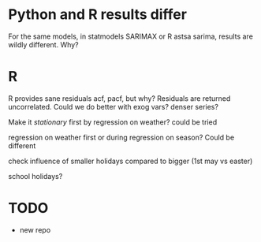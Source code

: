 # Python and R results differ

For the same models, in statmodels SARIMAX or R astsa sarima, results are wildly
different. Why?

# R

R provides sane residuals acf, pacf, but why? Residuals are returned
uncorrelated. Could we do better with exog vars? denser series?

Make it _stationary_ first by regression on weather? could be tried

regression on weather first or during regression on season? Could be different

check influence of smaller holidays compared to bigger (1st may vs easter)

school holidays?

# TODO

- new repo
